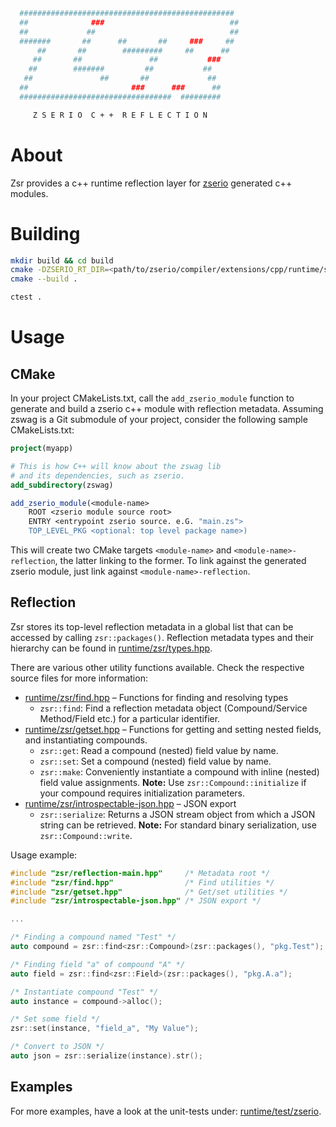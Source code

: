 ```sh
  ################################################
  ##              ###                            ##
  ##             ##                              ##
  #######       ##      ##       ##     ###     ##
      ##       ##        #########     ##      ##
     ##       ##               ##           ###
    ##        #######         ##           ##
   ##               ##       ##             ##
  ##                       ###      ###      ##
  ##################################  #########

     Z S E R I O  C + +  R E F L E C T I O N
```

# About

Zsr provides a c++ runtime reflection layer for [zserio](https://github.com/ndsev/zserio) generated c++ modules.

# Building

```sh
mkdir build && cd build
cmake -DZSERIO_RT_DIR=<path/to/zserio/compiler/extensions/cpp/runtime/src> ..
cmake --build .
```

```sh
ctest .
```

# Usage

## CMake

In your project CMakeLists.txt, call the `add_zserio_module` function to generate and
build a zserio c++ module with reflection metadata. Assuming zswag is a Git submodule of your project,
consider the following sample CMakeLists.txt:

```cmake
project(myapp)

# This is how C++ will know about the zswag lib
# and its dependencies, such as zserio.
add_subdirectory(zswag)

add_zserio_module(<module-name>
    ROOT <zserio module source root>
    ENTRY <entrypoint zserio source. e.G. "main.zs">
    TOP_LEVEL_PKG <optional: top level package name>)
```

This will create two CMake targets `<module-name>` and `<module-name>-reflection`, the latter linking to the former.
To link against the generated zserio module, just link against `<module-name>-reflection`.

## Reflection

Zsr stores its top-level reflection metadata in a global list that can be accessed by calling `zsr::packages()`.
Reflection metadata types and their hierarchy can be found in [runtime/zsr/types.hpp](./runtime/zsr/types.hpp).

There are various other utility functions available. Check the respective source files for more information:
* [runtime/zsr/find.hpp](./runtime/zsr/find.hpp) – Functions for finding and resolving types
  * `zsr::find`: Find a reflection metadata object (Compound/Service Method/Field etc.) for a particular identifier.
* [runtime/zsr/getset.hpp](./runtime/zsr/getset.hpp) – Functions for getting and setting nested fields, and instantiating compounds.
  * `zsr::get`: Read a compound (nested) field value by name.
  * `zsr::set`: Set a compound (nested) field value by name.
  * `zsr::make`: Conveniently instantiate a compound with inline (nested) field value assignments. **Note:** Use `zsr::Compound::initialize` if your compound requires initialization parameters.
* [runtime/zsr/introspectable-json.hpp](./runtime/introspectable-json.hpp) – JSON export
  * `zsr::serialize`: Returns a JSON stream object from which a JSON string can be retrieved. **Note:** For standard binary serialization, use `zsr::Compound::write`.

Usage example:

```c++
#include "zsr/reflection-main.hpp"     /* Metadata root */
#include "zsr/find.hpp"                /* Find utilities */
#include "zsr/getset.hpp"              /* Get/set utilities */
#include "zsr/introspectable-json.hpp" /* JSON export */

...

/* Finding a compound named "Test" */
auto compound = zsr::find<zsr::Compound>(zsr::packages(), "pkg.Test");

/* Finding field "a" of compound "A" */
auto field = zsr::find<zsr::Field>(zsr::packages(), "pkg.A.a");

/* Instantiate compound "Test" */
auto instance = compound->alloc();

/* Set some field */
zsr::set(instance, "field_a", "My Value");

/* Convert to JSON */
auto json = zsr::serialize(instance).str();

```

## Examples

For more examples, have a look at the unit-tests under: [runtime/test/zserio](./runtime/test/zserio).
